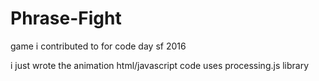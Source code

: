 # Phrase-Fight
game i contributed to for code day sf 2016

i just wrote the animation html/javascript code
uses processing.js library
